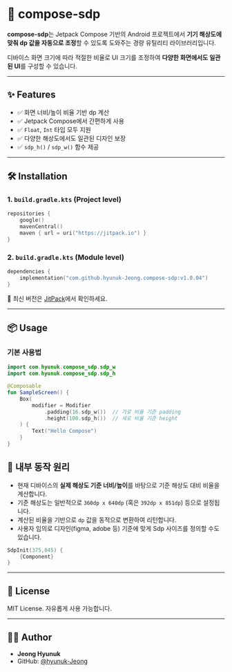 
# 📱 compose-sdp

**compose-sdp**는 Jetpack Compose 기반의 Android 프로젝트에서 **기기 해상도에 맞춰 dp 값을 자동으로 조정**할 수 있도록 도와주는 경량 유틸리티 라이브러리입니다.

디바이스 화면 크기에 따라 적절한 비율로 UI 크기를 조정하여 **다양한 화면에서도 일관된 UI**를 구성할 수 있습니다.

---

## ✨ Features

- ✅ 화면 너비/높이 비율 기반 dp 계산
- ✅ Jetpack Compose에서 간편하게 사용
- ✅ `Float`, `Int` 타입 모두 지원
- ✅ 다양한 해상도에서도 일관된 디자인 보장
- ✅ `sdp_h()` / `sdp_w()` 함수 제공

---

## 🛠 Installation

### 1. `build.gradle.kts` (Project level)

```kotlin
repositories {
    google()
    mavenCentral()
    maven { url = uri("https://jitpack.io") }
}
```

### 2. `build.gradle.kts` (Module level)

```kotlin
dependencies {
    implementation("com.github.hyunuk-Jeong.compose-sdp:v1.0.04")
}
```

📌 최신 버전은 [JitPack](https://jitpack.io/#hyunuk-Jeong/compose-sdp)에서 확인하세요.

---

## 📦 Usage

### 기본 사용법

```kotlin
import com.hyunuk.compose_sdp.sdp_w
import com.hyunuk.compose_sdp.sdp_h

@Composable
fun SampleScreen() {
    Box(
        modifier = Modifier
            .padding(16.sdp_w())  // 가로 비율 기준 padding
            .height(100.sdp_h())  // 세로 비율 기준 height
    ) {
        Text("Hello Compose")
    }
}
```

## 🧠 내부 동작 원리

- 현재 디바이스의 **실제 해상도 기준 너비/높이**를 바탕으로 기준 해상도 대비 비율을 계산합니다.
- 기준 해상도는 일반적으로 `360dp x 640dp` (혹은 `392dp x 851dp`) 등으로 설정됩니다.
- 계산된 비율을 기반으로 `dp` 값을 동적으로 변환하여 리턴합니다.
- 사용자 임의로 디자인(figma, adobe 등) 기준에 맞게 Sdp 사이즈를 정의할 수도 있습니다.

```kotlin
SdpInit(375,845) {
    {Component}
}
```

---

## 📜 License

MIT License. 자유롭게 사용 가능합니다.

---

## 👨‍💻 Author

- **Jeong Hyunuk**
- GitHub: [@hyunuk-Jeong](https://github.com/hyunuk-Jeong)
